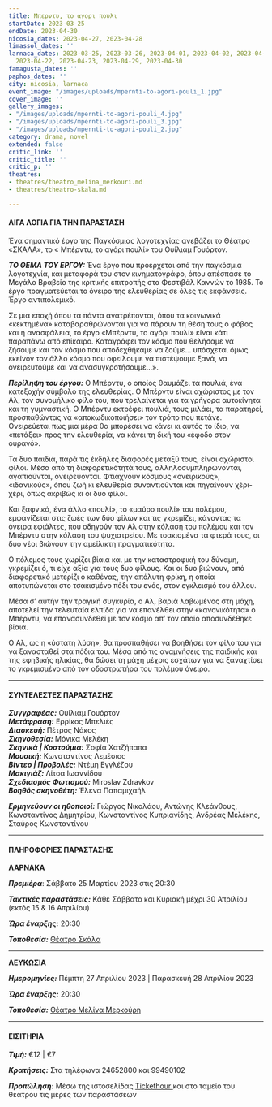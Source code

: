 ```yaml
---
title: Μπερντυ, το αγορι πουλι
startDate: 2023-03-25
endDate: 2023-04-30
nicosia_dates: 2023-04-27, 2023-04-28
limassol_dates: ''
larnaca_dates: 2023-03-25, 2023-03-26, 2023-04-01, 2023-04-02, 2023-04-08, 2023-04-09,
  2023-04-22, 2023-04-23, 2023-04-29, 2023-04-30
famagusta_dates: ''
paphos_dates: ''
city: nicosia, larnaca
event_image: "/images/uploads/mpernti-to-agori-pouli_1.jpg"
cover_image: ''
gallery_images:
- "/images/uploads/mpernti-to-agori-pouli_4.jpg"
- "/images/uploads/mpernti-to-agori-pouli_3.jpg"
- "/images/uploads/mpernti-to-agori-pouli_2.jpg"
category: drama, novel
extended: false
critic_link: ''
critic_title: ''
critic_p: ''
theatres:
- theatres/theatro_melina_merkouri.md
- theatres/theatro-skala.md

---
```

#### ΛΙΓΑ ΛΟΓΙΑ ΓΙΑ ΤΗΝ ΠΑΡΑΣΤΑΣΗ

Ένα σημαντικό έργο της Παγκόσμιας λογοτεχνίας ανεβάζει το Θέατρο «ΣΚΑΛΑ», το « Μπέρντυ, το αγόρι πουλί» του Ουίλιαμ Γουόρτον.

**_ΤΟ ΘΕΜΑ ΤΟΥ ΕΡΓΟΥ:_** Ένα έργο που προέρχεται από την παγκόσμια λογοτεχνία, και μεταφορά του στον κινηματογράφο, όπου απέσπασε το Μεγάλο Βραβείο της κριτικής επιτροπής στο Φεστιβάλ Καννών το 1985. Το έργο πραγματεύεται το όνειρο της ελευθερίας σε όλες τις εκφάνσεις. Έργο αντιπολεμικό.

Σε μια εποχή όπου τα πάντα ανατρέπονται, όπου τα κοινωνικά «κεκτημένα» καταβαραθρώνονται για να πάρουν τη θέση τους ο φόβος και η ανασφάλεια, το έργο «Μπέρντυ, το αγόρι πουλί» είναι κάτι παραπάνω από επίκαιρο. Καταγράφει τον κόσμο που θελήσαμε να ζήσουμε και τον κόσμο που αποδεχθήκαμε να ζούμε... υπόσχεται όμως εκείνον τον άλλο κόσμο που οφείλουμε να πιστέψουμε ξανά, να ονειρευτούμε και να ανασυγκροτήσουμε...».

**_Περίληψη του έργου:_** Ο Μπέρντυ, ο οποίος θαυμάζει τα πουλιά, ένα κατεξοχήν σύμβολο της ελευθερίας. Ο Μπέρντυ είναι αχώριστος με τον Αλ, τον συνομήλικο φίλο του, που τρελαίνεται για τα γρήγορα αυτοκίνητα και τη γυμναστική. Ο Μπέρντυ εκτρέφει πουλιά, τους μιλάει, τα παρατηρεί, προσπαθώντας να «αποκωδικοποιήσει» τον τρόπο που πετάνε. Ονειρεύεται πως μια μέρα θα μπορέσει να κάνει κι αυτός το ίδιο, να «πετάξει» προς την ελευθερία, να κάνει τη δική του «έφοδο στον ουρανό».

Τα δυο παιδιά, παρά τις έκδηλες διαφορές μεταξύ τους, είναι αχώριστοι φίλοι. Μέσα από τη διαφορετικότητά τους, αλληλοσυμπληρώνονται, αγαπιούνται, ονειρεύονται. Φτιάχνουν κόσμους «ονειρικούς», «ιδανικούς», όπου ζωή κι ελευθερία συναντιούνται και πηγαίνουν χέρι-χέρι, όπως ακριβώς κι οι δυο φίλοι.

Και ξαφνικά, ένα άλλο «πουλί», το «μαύρο πουλί» του πολέμου, εμφανίζεται στις ζωές των δύο φίλων και τις γκρεμίζει, κάνοντας τα όνειρα εφιάλτες, που οδηγούν τον Αλ στην κόλαση του πολέμου και τον Μπέρντυ στην κόλαση του ψυχιατρείου. Με τσακισμένα τα φτερά τους, οι δυο νέοι βιώνουν την αμείλικτη πραγματικότητα.

Ο πόλεμος τους χωρίζει βίαια και με την καταστροφική του δύναμη, γκρεμίζει ό, τι είχε αξία για τους δυο φίλους. Και οι δυο βιώνουν, από διαφορετικό μετερίζι ο καθένας, την απόλυτη φρίκη, η οποία αποτυπώνεται στο τσακισμένο πόδι του ενός, στον εγκλεισμό του άλλου.

Μέσα σ’ αυτήν την τραγική συγκυρία, ο Αλ, βαριά λαβωμένος στη μάχη, αποτελεί την τελευταία ελπίδα για να επανέλθει στην «κανονικότητα» ο Μπέρντυ, να επανασυνδεθεί με τον κόσμο απ’ τον οποίο αποσυνδέθηκε βίαια.

Ο Αλ, ως η «ύστατη λύση», θα προσπαθήσει να βοηθήσει τον φίλο του για να ξανασταθεί στα πόδια του. Μέσα από τις αναμνήσεις της παιδικής και της εφηβικής ηλικίας, θα δώσει τη μάχη μέχρις εσχάτων για να ξαναχτίσει το γκρεμισμένο από τον οδοστρωτήρα του πολέμου όνειρο.

***

#### ΣΥΝΤΕΛΕΣΤΕΣ ΠΑΡΑΣΤΑΣΗΣ

**_Συγγραφέας:_** Ουίλιαμ Γουόρτον  
**_Μετάφραση:_** Ερρίκος Μπελιές  
**_Διασκευή:_** Πέτρος Νάκος  
**_Σκηνοθεσία:_** Μόνικα Μελέκη  
**_Σκηνικά | Κοστούμια:_** Σοφία Χατζήπαπα  
**_Μουσική:_** Κωνσταντίνος Λεμέσιος  
**_Βίντεο | Προβολές:_** Ντέμη Εγγλέζου  
**_Μακιγιάζ:_** Λίτσα Ιωαννίδου  
**_Σχεδιασμός Φωτισμού:_** Miroslav Zdravkov  
**_Βοηθός σκηνοθέτη:_** Έλενα Παπαμιχαήλ

**_Ερμηνεύουν οι ηθοποιοί:_** Γιώργος Νικολάου, Αντώνης Κλεάνθους, Κωνσταντίνος Δημητρίου, Κωνσταντίνος Κυπριανίδης, Ανδρέας Μελέκης, Σταύρος Κωνσταντίνου

***

#### ΠΛΗΡΟΦΟΡΙΕΣ ΠΑΡΑΣΤΑΣΗΣ

**ΛΑΡΝΑΚΑ**

**_Πρεμιέρα_**: Σάββατο 25 Μαρτίου 2023 στις 20:30

**_Τακτικές παραστάσεις:_** Κάθε Σάββατο και Κυριακή μέχρι 30 Απριλίου (εκτός 15 & 16 Απριλίου)

**_Ώρα έναρξης:_** 20:30

**_Τοποθεσία:_** [Θέατρο Σκάλα](?#map)

***

**ΛΕΥΚΩΣΙΑ**

**_Ημερομηνίες:_** Πέμπτη 27 Απριλίου 2023 | Παρασκευή 28 Απριλίου 2023

**_Ώρα έναρξης:_** 20:30

**_Τοποθεσία:_** [Θέατρο Μελίνα Μερκούρη](?#map)

***

#### ΕΙΣΙΤΗΡΙΑ

**_Τιμή:_** €12 | €7

**_Κρατήσεις:_** Στα τηλέφωνα 24652800 και 99490102

**_Προπώληση:_** Μέσω της ιστοσελίδας [Tickethour ](https://shop.tickethour.com/showEventInformation.html?idEvent=4164)και στο ταμείο του θεάτρου τις μέρες των παραστάσεων